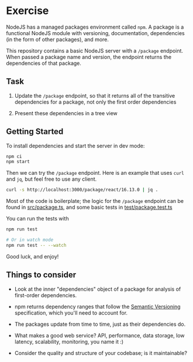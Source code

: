 # Exercise

NodeJS has a managed packages environment called `npm`. A package is a
functional NodeJS module with versioning, documentation, dependencies (in the
form of other packages), and more.

This repository contains a basic NodeJS server with a `/package` endpoint. When
passed a package name and version, the endpoint returns the dependencies of that
package.

## Task

1. Update the `/package` endpoint, so that it returns all of the transitive
   dependencies for a package, not only the first order dependencies

2. Present these dependencies in a tree view

## Getting Started

To install dependencies and start the server in dev mode:

```sh
npm ci
npm start
```

Then we can try the `/package` endpoint. Here is an example that uses `curl` and
`jq`, but feel free to use any client.

```sh
curl -s http://localhost:3000/package/react/16.13.0 | jq .
```

Most of the code is boilerplate; the logic for the `/package` endpoint can be
found in [src/package.ts](src/package.ts), and some basic tests in
[test/package.test.ts](test/package.test.ts)

You can run the tests with

```sh
npm run test

# Or in watch mode
npm run test -- --watch
```

Good luck, and enjoy!

## Things to consider

- Look at the inner "dependencies" object of a package for analysis of
  first-order dependencies.

- npm returns dependency ranges that follow the
  [Semantic Versioning](https://semver.org/) specification, which you'll need to
  account for.

- The packages update from time to time, just as their dependencies do.

- What makes a good web service? API, performance, data storage, low latency,
  scalability, monitoring, you name it :)

- Consider the quality and structure of your codebase; is it maintainable?
